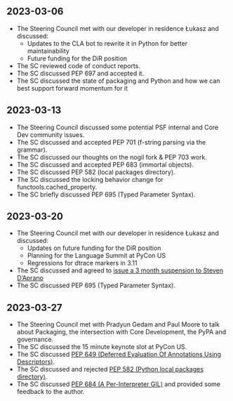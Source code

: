## 2023-03-06

- The Steering Council met with our developer in residence Łukasz and discussed:
    - Updates to the CLA bot to rewrite it in Python for better maintainability
    - Future funding for the DiR position
- The SC reviewed code of conduct reports.
- The SC discussed PEP 697 and accepted it.
- The SC discussed the state of packaging and Python and how we can best support forward momentum for it

## 2023-03-13

- The Steering Council discussed some potential PSF internal and Core Dev community issues.
- The SC discussed and accepted PEP 701 (f-string parsing via the grammar).
- The SC discussed our thoughts on the nogil fork & PEP 703 work.
- The SC discussed and accepted PEP 683 (immortal objects).
- The SC discussed PEP 582 (local packages directory).
- The SC discussed the locking behavior change for functools.cached_property.
- The SC briefly discussed PEP 695 (Typed Parameter Syntax).

## 2023-03-20

- The Steering Council met with our developer in residence Łukasz and discussed:
    - Updates on future funding for the DiR position
    - Planning for the Language Summit at PyCon US
    - Regressions for dtrace markers in 3.11
- The SC discussed and agreed to [issue a 3 month suspension to Steven D’Aprano](https://discuss.python.org/t/suspending-a-core-developer-for-conduct-issues/25278)
- The SC discussed PEP 695 (Typed Parameter Syntax).

## 2023-03-27

- The Steering Council met with Pradyun Gedam and Paul Moore to talk about Packaging, the intersection with Core Development, the PyPA and governance.
- The SC discussed the 15 minute keynote slot at PyCon US.
- The SC discussed [PEP 649 (Deferred Evaluation Of Annotations Using Descriptors)](https://peps.python.org/pep-0649/).
- The SC discussed and rejected [PEP 582 (Python local packages directory)](https://peps.python.org/pep-0582/).
- The SC discussed [PEP 684 (A Per-Interpreter GIL)](https://peps.python.org/pep-0684/) and provided some feedback to the author.
